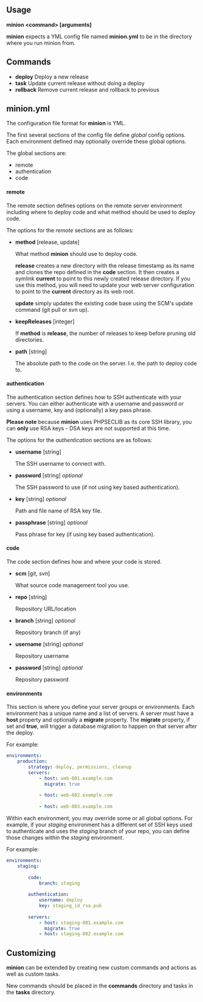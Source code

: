 ## Usage
**minion \<command\> [arguments]**

**minion** expects a YML config file named **minion.yml** to be in the directory where you run minion from.

## Commands
* **deploy** Deploy a new release
* **task** Update current release without doing a deploy
* **rollback** Remove current release and rollback to previous


## minion.yml
The configuration file format for **minion** is YML.

The first several sections of the config file define *global* config options. Each environment defined may optionally
override these global options. 

The global sections are:

* remote
* authentication
* code


#### remote
The remote section defines options on the remote server environment including where to deploy code and what method should
be used to deploy code.

The options for the *remote* sections are as follows:

* **method** [release, update]

	What method **minion** should use to deploy code.
	
	**release** creates a new directory with the release timestamp as its name
	and clones the repo defined in the **code** section. It then creates a symlink **current** to point to this newly created
	release directory. If you use this method, you will need to update your web server configuration to point to the **current**
	directory as its web root.
	
	**update** simply updates the existing code base using the SCM's update
	command (git pull or svn up).

* **keepReleases** [integer]

	If **method** is **release**, the number of releases to keep before pruning old directories.
	
* **path** [string]

	The absolute path to the code on the server. I.e. the path to deploy code to.


#### authentication
The authentication section defines how to SSH authenticate with your servers. You can either authenticate with a username
and password *or* using a username, key and (optionally) a key pass phrase.

**Please note** because **minion** uses PHPSECLIB as its core SSH library, you can **only** use RSA keys - DSA keys are
not supported at this time.

The options for the *authentication* sections are as follows:

* **username** [string]

	The SSH username to connect with.

* **password** [string] *optional*

	The SSH password to use (if not using key based authentication).

* **key** [string] *optional*

	Path and file name of RSA key file.

* **passphrase** [string] *optional*

	Pass phrase for key (if using key based authentication).


#### code
The code section defines how and where your code is stored.

* **scm** [git, svn]

	What source code management tool you use.

* **repo** [string]

	Repository URL/location

* **branch** [string] *optional*

	Repository branch (if any)

* **username** [string] *optional*

	Repository username

* **password** [string] *optional*

	Repository password



#### environments
This section is where you define your server groups or environments. Each environment has a unique name and a list of
servers. A server must have a **host** property and optionally a **migrate** property. The **migrate** property, if set
and **true**, will trigger a database migration to happen on that server after the deploy.

For example:


```yml
environments:
	production:
	    strategy: deploy, permissions, cleanup
		servers:
			- host: web-001.example.com
			  migrate: true
				
			- host: web-002.example.com
			
			- host: web-003.example.com
```
				

Within each environment, you may override some or all global options. For example, if your *staging* environment
has a different set of SSH keys used to authenticate and uses the *staging* branch of your repo, you can define those
changes within the *staging* environment.

For example:

```yml
environments:
	staging:
 
		code:
			branch: staging
			
		authentication:
			username: deploy
			key: staging_id_rsa.pub
			
		servers:
			- host: staging-001.example.com
			  migrate: true
			- host: staging-002.example.com
```

## Customizing
**minion** can be extended by creating new custom commands and actions as well as custom tasks.

New commands should be placed in the **commands** directory and tasks in the **tasks** directory.
